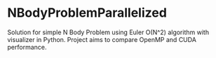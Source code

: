 # NBodyProblemParallelized
Solution for simple N Body Problem using Euler O(N^2) algorithm with visualizer in Python.
Project aims to compare OpenMP and CUDA performance.
